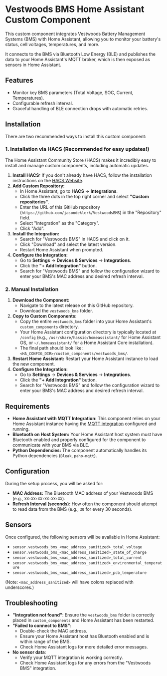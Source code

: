 # Vestwoods BMS Home Assistant Custom Component

This custom component integrates Vestwoods Battery Management Systems (BMS) with Home Assistant, allowing you to monitor your battery's status, cell voltages, temperatures, and more.

It connects to the BMS via Bluetooth Low Energy (BLE) and publishes the data to your Home Assistant's MQTT broker, which is then exposed as sensors in Home Assistant.

## Features

*   Monitor key BMS parameters (Total Voltage, SOC, Current, Temperatures).
*   Configurable refresh interval.
*   Graceful handling of BLE connection drops with automatic retries.

## Installation

There are two recommended ways to install this custom component:

### 1. Installation via HACS (Recommended for easy updates!)

The Home Assistant Community Store (HACS) makes it incredibly easy to install and manage custom components, including automatic updates.

1.  **Install HACS:** If you don't already have HACS, follow the installation instructions on the [HACS Website](https://hacs.xyz/).
2.  **Add Custom Repository:**
    *   In Home Assistant, go to **HACS** -> **Integrations**.
    *   Click the three dots in the top right corner and select **"Custom repositories"**.
    *   Enter the URL of this GitHub repository (`https://github.com/jasondeklerk/VestwoodsBMS`) in the "Repository" field.
    *   Select "Integration" as the "Category".
    *   Click "Add".
3.  **Install the Integration:**
    *   Search for "Vestwoods BMS" in HACS and click on it.
    *   Click "Download" and select the latest version.
    *   Restart Home Assistant when prompted.
4.  **Configure the Integration:**
    *   Go to **Settings** -> **Devices & Services** -> **Integrations**.
    *   Click the **"+ Add Integration"** button.
    *   Search for "Vestwoods BMS" and follow the configuration wizard to enter your BMS's MAC address and desired refresh interval.

### 2. Manual Installation

1.  **Download the Component:**
    *   Navigate to the latest release on this GitHub repository.
    *   Download the `vestwoods_bms` folder.
2.  **Copy to Custom Components:**
    *   Copy the entire `vestwoods_bms` folder into your Home Assistant's `custom_components` directory.
    *   Your Home Assistant configuration directory is typically located at `/config` (e.g., `/usr/share/hassio/homeassistant/` for Home Assistant OS, or `~/.homeassistant/` for a Home Assistant Core installation).
    *   The final path should look like: `<HA_CONFIG_DIR>/custom_components/vestwoods_bms/`.
3.  **Restart Home Assistant:** Restart your Home Assistant instance to load the new component.
4.  **Configure the Integration:**
    *   Go to **Settings** -> **Devices & Services** -> **Integrations**.
    *   Click the **"+ Add Integration"** button.
    *   Search for "Vestwoods BMS" and follow the configuration wizard to enter your BMS's MAC address and desired refresh interval.

## Requirements

*   **Home Assistant with MQTT Integration:** This component relies on your Home Assistant instance having the [MQTT integration](https://www.home-assistant.io/integrations/mqtt/) configured and running.
*   **Bluetooth on Host System:** Your Home Assistant host system must have Bluetooth enabled and properly configured for the component to communicate with your BMS via BLE.
*   **Python Dependencies:** The component automatically handles its Python dependencies (`Bleak`, `paho-mqtt`).

## Configuration

During the setup process, you will be asked for:

*   **MAC Address:** The Bluetooth MAC address of your Vestwoods BMS (e.g., `XX:XX:XX:XX:XX:XX`).
*   **Refresh Interval (seconds):** How often the component should attempt to read data from the BMS (e.g., `30` for every 30 seconds).

## Sensors

Once configured, the following sensors will be available in Home Assistant:

*   `sensor.vestwoods_bms_<mac_address_sanitized>_total_voltage`
*   `sensor.vestwoods_bms_<mac_address_sanitized>_state_of_charge`
*   `sensor.vestwoods_bms_<mac_address_sanitized>_total_current`
*   `sensor.vestwoods_bms_<mac_address_sanitized>_environmental_temperature`
*   `sensor.vestwoods_bms_<mac_address_sanitized>_pcb_temperature`

(Note: `<mac_address_sanitized>` will have colons replaced with underscores.)

## Troubleshooting

*   **"Integration not found"**: Ensure the `vestwoods_bms` folder is correctly placed in `custom_components` and Home Assistant has been restarted.
*   **"Failed to connect to BMS"**: 
    *   Double-check the MAC address.
    *   Ensure your Home Assistant host has Bluetooth enabled and is within range of the BMS.
    *   Check Home Assistant logs for more detailed error messages.
*   **No sensor data**: 
    *   Verify your MQTT integration is working correctly.
    *   Check Home Assistant logs for any errors from the "Vestwoods BMS" integration.

#